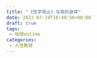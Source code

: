 ```yaml
---
title: "《性学观止》与我的身体"
date: 2022-07-19T18:49:56+08:00
draft: true
tags: 
 - 地球online
categories:
 - 人性教育
---
```

